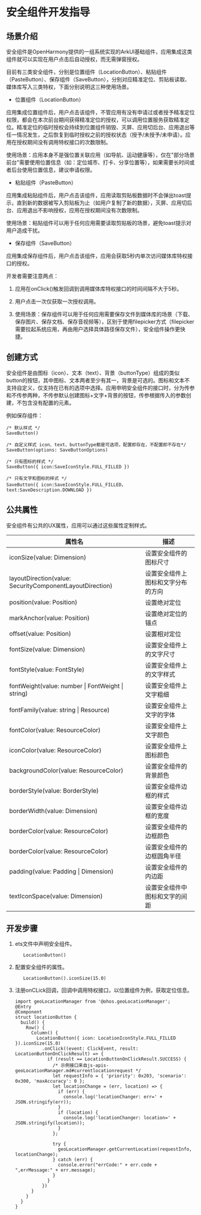 # 安全组件开发指导


## 场景介绍

安全组件是OpenHarmony提供的一组系统实现的ArkUI基础组件，应用集成这类组件就可以实现在用户点击后自动授权，而无需弹窗授权。

目前有三类安全组件，分别是位置组件（LocationButton）、粘贴组件（PasteButton）、保存组件（SaveButton），分别对应精准定位、剪贴板读取、媒体库写入三类特权，下面分别说明这三种使用场景。

- 位置组件（LocationButton）

应用集成位置组件后，用户点击该组件，不管应用有没有申请过或者授予精准定位权限，都会在本次前台期间获得精准定位的授权，可以调用位置服务获取精准定位。精准定位的临时授权会持续到位置组件销毁、灭屏、应用切后台、应用退出等任一情况发生，之后恢复到临时授权之前的授权状态（授予/未授予/未申请）。应用在授权期间没有调用特权接口的次数限制。

使用场景：应用本身不是强位置关联应用（如导航、运动健康等），仅在"部分场景前台"需要使用位置信息（如：定位城市、打卡、分享位置等），如果需要长时间或者后台使用位置信息，建议申请权限。

- 粘贴组件（PasteButton）

应用集成粘贴组件后，用户点击该组件，应用读取剪贴板数据时不会弹出toast提示，直到新的数据被写入剪贴板为止（如用户复制了新的数据），灭屏、应用切后台、应用退出不影响授权，应用在授权期间没有次数限制。

使用场景：粘贴组件可以用于任何应用需要读取剪贴板的场景，避免toast提示对用户造成干扰。

- 保存组件（SaveButton）

应用集成保存组件后，用户点击该组件，应用会获取5秒内单次访问媒体库特权接口的授权。

开发者需要注意两点：

1. 应用在onClick()触发回调到调用媒体库特权接口的时间间隔不大于5秒。

2. 用户点击一次仅获取一次授权调用。

3. 使用场景：保存组件可以用于任何应用需要保存文件到媒体库的场景（下载、保存图片、保存文档、保存音视频等），区别于使用filepicker方式（filepicker需要拉起系统应用，再由用户选择具体路径保存文件），安全组件操作更快捷。


## 创建方式

安全组件是由图标（icon）、文本（text）、背景（buttonType）组成的类似button的按钮，其中图标、文本两者至少有其一，背景是可选的。图标和文本不支持自定义，仅支持在已有的选项中选择。应用申明安全组件的接口时，分为传参和不传参两种，不传参默认创建图标+文字+背景的按钮，传参根据传入的参数创建，不包含没有配置的元素。

例如保存组件：

```
/* 默认样式 */
SaveButton()

/* 自定义样式 icon、text、buttonType都是可选项，配置即存在，不配置即不存在*/
SaveButton(options: SaveButtonOptions)

/* 只有图标的样式 */
SaveButton({ icon:SaveIconStyle.FULL_FILLED })

/* 只有文字和图标的样式 */
SaveButton({ icon:SaveIconStyle.FULL_FILLED， text:SaveDescription.DOWNLOAD })
```


## 公共属性

安全组件有公共的UX属性，应用可以通过这些属性定制样式。

| 属性名 | 描述 |
| -------- | -------- |
| iconSize(value: Dimension) | 设置安全组件的图标尺寸 |
| layoutDirection(value: SecurityComponentLayoutDirection) | 设置安全组件上图标和文字分布的方向 |
| position(value: Position) | 设置绝对定位 |
| markAnchor(value: Position) | 设置绝对定位的锚点 |
| offset(value: Position) | 设置相对定位 |
| fontSize(value: Dimension) | 设置安全组件上的文字尺寸 |
| fontStyle(value: FontStyle) | 设置安全组件上的文字样式 |
| fontWeight(value: number \| FontWeight \| string) | 设置安全组件上文字粗细 |
| fontFamily(value: string \| Resource) | 设置安全组件上文字的字体 |
| fontColor(value: ResourceColor) | 设置安全组件上文字颜色 |
| iconColor(value: ResourceColor) | 设置安全组件上图标颜色 |
| backgroundColor(value: ResourceColor) | 设置安全组件的背景颜色 |
| borderStyle(value: BorderStyle) | 设置安全组件边框的样式 |
| borderWidth(value: Dimension) | 设置安全组件边框的宽度 |
| borderColor(value: ResourceColor) | 设置安全组件的边框颜色 |
| borderColor(value: ResourceColor) | 设置安全组件的边框圆角半径 |
| padding(value: Padding \| Dimension) | 设置安全组件的内边距 |
| textIconSpace(value: Dimension) | 设置安全组件中图标和文字的间距 |


## 开发步骤

1. ets文件中声明安全组件。
   ```
      LocationButton()
   ```

2. 配置安全组件的属性。
   ```
      LocationButton().iconSize(15.0)
   ```

3. 注册onCLick回调，回调中调用特权接口，以位置组件为例，获取定位信息。
   ```
   import geoLocationManager from '@ohos.geoLocationManager';
   @Entry
   @Component
   struct locationButton {
     build() {
       Row() {
         Column() {
           LocationButton({ icon: LocationIconStyle.FULL_FILLED }).iconSize(15.0)
             .onClick((event: ClickEvent, result: LocationButtonOnClickResult) => {
               if (result == LocationButtonOnClickResult.SUCCESS) {
                 /* 示例接口来自js-apis-geoLocationManager.md#currentlocationrequest */
                 let requestInfo = { 'priority': 0x203, 'scenario': 0x300, 'maxAccuracy': 0 };
                 let locationChange = (err, location) => {
                   if (err) {
                     console.log('locationChanger: err=' + JSON.stringify(err));
                   }
                   if (location) {
                     console.log('locationChanger: location=' + JSON.stringify(location));
                   }
                 };

                 try {
                   geoLocationManager.getCurrentLocation(requestInfo, locationChange);
                 } catch (err) {
                   console.error("errCode:" + err.code + ",errMessage:" + err.message);
                 }
               }
             })
         }
       }
     }
   }
   ```
